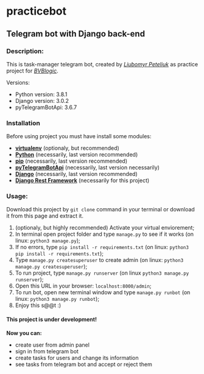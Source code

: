 # practicebot
## Telegram bot with Django back-end

### Description:
This is task-manager telegram bot, created by [*Liubomyr Peteliuk*](https://github.com/Peteliuk) as practice project for [*BVBlogic*](https://bvblogic.com/).

Versions:
* Python version: 3.8.1
* Django version: 3.0.2
* pyTelegramBotApi: 3.6.7

### Installation
Before using project you must have install some modules:
* [**virtualenv**](https://pypi.org/project/virtualenv/) (optionaly, but recommended)
* [**Python**](https://www.python.org/downloads/) (necessarily, last version recommended)
* [**pip**](https://pip.pypa.io/en/stable/installing/) (necessarily, last version recommended)
* [**pyTelegramBotApi**](https://pypi.org/project/pyTelegramBotAPI/) (necessarily, last version necessarily)
* [**Django**](https://pypi.org/project/Django/) (necessarily, last version recommended)
* [**Django Rest Framework**](https://pypi.org/project/djangorestframework/) (necessarily for this project)

### Usage:
Download this project by `git clone` command in your terminal or download it from this page and extract it.
1. (optionaly, but highly recommended) Activate your virtual enviorement;
2. In terminal open project folder and type `manage.py` to see if it works (on linux: `python3 manage.py`);
3. If no errors, type `pip install -r requirements.txt` (on linux: `python3 pip install -r requirements.txt`);
4. Type `manage.py createsuperuser` to create admin (on linux: `python3 manage.py createsuperuser`);
5. To run project, type `manage.py runserver` (on linux `python3 manage.py runserver`);
6. Open this URL in your browser: `localhost:8000/admin`;
7. To run bot, open new terminal window and type `manage.py runbot` (on linux: `python3 manage.py runbot`);
8. Enjoy this s@@t :)

#### This project is under development!

**Now you can:** 
* create user from admin panel
* sign in from telegram bot
* create tasks for users and change its information
* see tasks from telegram bot and accept or reject them